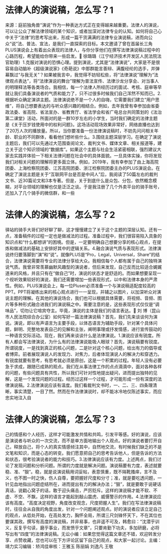 # 法律人的演说稿，怎么写？1

来源：庭前独角兽“演说”作为一种表达方式正在变得越来越重要。法律人的演说，可以让公众了解法律领域的某个知识，或者加深对法律专业的认知。如何将自己心中关于“法律”的思考写出来，形成一篇干货满满的法律专业演说稿，进而向公众“说”法、普法、宣法，是我们一直探索的目标。本文邀请了曾在首届长三角PLUS演说会上有着出众表现的法律人，与你分享他们在撰写法律演说稿过程中的心路历程，希望能给你带来一些启发。🔹 徐璐璐（江宁经济技术开发区人民法院法官助理）1.克服对演说的恐惧心理。提到演说，尤其是“法律演说”，大家是不是很容易自动脑补《超级演说家》《奇葩说》中那群能言善辩、满腹经纶的选手，并弹幕飘过“与我无关”？如果被我言中，我觉得不妨轻松些，将“法律演说”理解为“法律观点表达”，将“法律演说的舞台”理解为普法宣传、法律沙龙分享会、对当事人的明理释法等各类场合。我相信，每一个法律人所经历过的面试、考核、庭审等早就让我们具备演说者的气质和能力了，只不过很多时候我们自己浑然不知而已。2.根据听众确定演讲主题。法律演说绝不是一个人的自嗨，它需要我们建立“用户思维”，将自己想要表达的与听众感兴趣的相结合。例如，去年我曾有幸参加由省委政法委、省高院、省法宣办、省教育厅、省法学会和省广电总台共同策划的《法治第二课堂》活动，所面对的是一群10岁左右的小学生，当时我们确定的法律主题是《关于压岁钱使用中的权利问题》。这场活动现场效果非常好，网络直播也达到了20万人次的播放量。所以，当你要准备一份法律演说稿时，不妨先问问相关年龄、职业的不同群体，看看他们想听些什么。3.围绕主题深层学习。在确定了演说主题后，我们可以先通过大范围查阅论文、裁判文书、媒体文章、相关报道等，建立关于这个知识领域的“数据库”。如果这个主题与社会生活紧密相联，强烈建议大家去实践并体验一下相关法律问题在社会中的具体面貌。一旦具体实操，你将发现我们对相关问题的理解将更多面立体。例如，2019年，我有幸参加了由上海高院团委、上海检察院团委、江苏高院团委、浙江检察院团委主办的PLUS演说会。在确定了演说主题是关于“互联网平台是否是中间人”后，我阅读了50篇左右的裁判文书、近30篇论文和3本专著。但是，关于到底什么是众包、分包，依然概念模糊，对平台领域的理解也仅是泛泛之谈。于是我注册了几个外卖平台的骑手账号，还加入了几个骑手的微信群，和一些

# 法律人的演说稿，怎么写？2

驿站的骑手大哥们好好聊了聊，这才慢慢建立了关于这个主题的深层认知。还有一点，准备稿件的过程一定也是做减法的过程。准备过程中，我们很容易陷入具象的知识点和“什么都想讲”的困境。但是，一定要明确自己想要分享的核心观点，在提炼和做减法的基础上安排好其中的逻辑关系。4.融合演说气质与表现形式。法律演说终归要落脚到“演”和“说”。就像PLUS是“Pro，Legal，Universal，Share”的结合，法律演说需要将专业的法律分享给大众。我相信每个人都有属于自己的独特演说气质。我曾非常羡慕幽默风趣型的演说者，但后来发现，自己反而比较适合娓娓道来的风格，并且只有在“做自己”时，演说的状态才是舒适的。而如果想要呈现一个视听效果较好的演说，我们还需要增加一些表现形式，以中和法律本身的严肃性。例如，PLUS演说会上，每一位Pluser必须准备一个与演说稿适配度较高的PPT。PPT将凝练出来的核心观点进行一一呈现，并辅之以图片，以加深听众对演说主题的理解。在其他的演说场合，我们也可以根据具体需要，将视频、音频、图片等多种形式融合进我们的演说稿之中。需要注意的是，这些表现形式仅仅是“调味品”，切勿让它喧宾夺主。毕竟，演说的主体是我们的语言表达。🔹 刘 博（昆山市人民法院综合办公室）如何写好一篇法律演说稿？首先，我们先来谈谈何为演说。演说，即以有声语言为主要手段，以体态语言为辅助手段，针对某个具体问题，鲜明、完整地发表自己的见解和主张，阐明事理或抒发情感，进行宣传鼓动的一种语言交际活动。现在，我们再来谈谈什么是法律演说。1.演说应该有锐度。所有人都会写法律演说，为什么有的法律演说能吸人眼球？首先，演说稿要有锐度。所谓锐度，一是找到真正的核心问题，二是针对这个核心问题，给出有力的倡导或者博弈。前者展现演说人的发现力、对焦力，后者体现演说人的解决力和穿透力。有锐度就要有思考，有思考就必须是原创，这是一个积累的过程。年轻人没有必要急于求成，跟随已成熟的观点。我们在从事法律工作的点点滴滴中，面对各种各样的问题，有些问题具有共性，所以我们可针对性地提出疑问，进而提出独特的见解，这是一个发现问题的过程。经历过这样一个过程，才可能形成一份有深度的法律演说稿。2.法律演说应该有温度。我们看裁判文书时，一、二、三、四条理清晰，事实清楚，一目了然。然而在作法律演说时，却不能冰冷地仅陈述事实，而应忠实地注入自

# 法律人的演说稿，怎么写？3

己的情感和个人经历，这样才可能激发共情和共鸣，引发平等感。好的演说，应该是演说者与听众的一次交流，而不是单方面地输出个人观点。好的演说者要打开自己，释放自己，将个人的真实情感倾注其中，自然地交流，有时候我们缺乏的不是文笔和知识，而是心态的转变。我们愿意把自己的思考告诉他人，但是告诉的方法和状态，很考验演说者的能力和技巧。3.法律演说应该有力度。上述两点，我们讨论了发现问题和分析问题。所谓的力度就是解决问题。演说稿要有力度，表述就要稳、准、“狠”。稳，就是说演说稿用词妥帖，表意慎重，既不隔靴搔痒，言不及义，也不图一时之快，伤人自尊，要把握好尺度和分寸；准，就是要吃透问题，一针见血地指出问题症结所在，进而提出有力的解决办法；“狠”，就是要敢于说硬话真话，说戳心窝子的话，敢于迎头痛击，严厉贬斥。这样的演说稿才能不软、不虚、不空、不飘，这样的语言才能起到敲山震虎、威慑警示的作用。4.法律演说应该有高度。“高度决定视野，角度改变观念，尺度把握人生”。我们在写法律演说稿时，往往会从自我的角度出发，针对一个问题阐述观点。好的演说者应该立足自己的观点，从低处开始，在高处发力，胸怀全局，所谓三尺剑锋怀天下，不在其位也要谋其政。撰写有高度的演说稿，并非易事，也非遥不可及，韩愈曰：“沈潜乎训义，反复乎句读，磨乎事业，而发愤乎文章”，只要肯勤下功夫，多加研磨，必将写出有“四度”的法律演说稿。无讼小编：如果您觉得这篇文章还不错，欢迎转发分享、点赞收藏，您也可以在下方评论区留下自己的观点，和大家一起讨论。主编：靖力实习编辑：矫鸿佳审核：王雅玉 陈丽娟 刘逸凡 王敬

